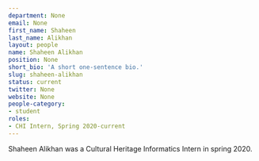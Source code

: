 ```yaml
---
department: None
email: None
first_name: Shaheen
last_name: Alikhan
layout: people
name: Shaheen Alikhan
position: None
short_bio: 'A short one-sentence bio.'
slug: shaheen-alikhan
status: current
twitter: None
website: None
people-category:
- student
roles:
- CHI Intern, Spring 2020-current
---
```

Shaheen Alikhan was a Cultural Heritage Informatics Intern in spring 2020.
